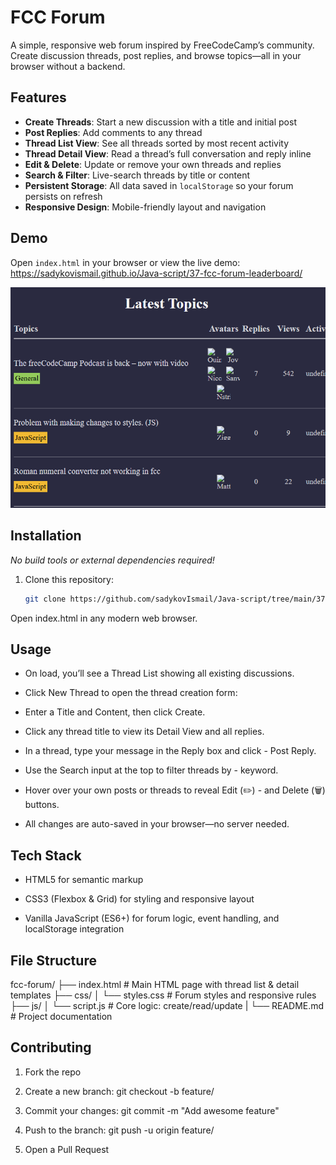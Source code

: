 # FCC Forum

A simple, responsive web forum inspired by FreeCodeCamp’s community. Create discussion threads, post replies, and browse topics—all in your browser without a backend.

## Features

- **Create Threads**: Start a new discussion with a title and initial post  
- **Post Replies**: Add comments to any thread  
- **Thread List View**: See all threads sorted by most recent activity  
- **Thread Detail View**: Read a thread’s full conversation and reply inline  
- **Edit & Delete**: Update or remove your own threads and replies  
- **Search & Filter**: Live-search threads by title or content  
- **Persistent Storage**: All data saved in `localStorage` so your forum persists on refresh  
- **Responsive Design**: Mobile-friendly layout and navigation  

## Demo

Open `index.html` in your browser or view the live demo:  
<https://sadykovismail.github.io/Java-script/37-fcc-forum-leaderboard/>

![Screenshot of the FCC Forum app](./screenshot.png)

## Installation

_No build tools or external dependencies required!_

1. Clone this repository:  
   ```bash
   git clone https://github.com/sadykovIsmail/Java-script/tree/main/37-fcc-forum-leaderboard
Open index.html in any modern web browser.

## Usage
 - On load, you’ll see a Thread List showing all existing discussions.
 
 - Click New Thread to open the thread creation form:
  
 - Enter a Title and Content, then click Create.
 
 - Click any thread title to view its Detail View and all replies.
 
 - In a thread, type your message in the Reply box and click  - Post Reply.
  
 - Use the Search input at the top to filter threads by  - keyword.
  
 - Hover over your own posts or threads to reveal Edit (✏️)  - and Delete (🗑️) buttons.
  
 - All changes are auto-saved in your browser—no server needed.

## Tech Stack
- HTML5 for semantic markup

- CSS3 (Flexbox & Grid) for styling and responsive layout

- Vanilla JavaScript (ES6+) for forum logic, event handling, and localStorage integration

## File Structure

fcc-forum/
├── index.html             # Main HTML page with thread list & detail templates
├── css/
│   └── styles.css         # Forum styles and responsive rules
├── js/
│   └── script.js         # Core logic: create/read/update
|
└── README.md              # Project documentation

## Contributing
1) Fork the repo

2) Create a new branch:
git checkout -b feature/<your-branch-name>

3) Commit your changes:
git commit -m "Add awesome feature"

4) Push to the branch:
git push -u origin feature/<your-branch-name>

5) Open a Pull Request